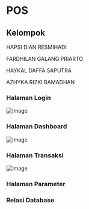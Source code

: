 # POS
## Kelompok
HAPSI DIAN RESMIHADI

FARDHILAN GALANG PRIARTO

HAYKAL DAFFA SAPUTRA

AZHYKA RIZKI RAMADHAN

### Halaman Login
![image](https://github.com/Fardhilan/POS/assets/93815689/81a52405-c687-46d2-bafd-f9da5f3d72ca)

### Halaman Dashboard
![image](https://github.com/Fardhilan/POS/assets/93815689/d618f78f-3754-4680-affc-91140ea412c7)

### Halaman Transaksi
![image](https://github.com/Fardhilan/POS/assets/93815689/aabf84a9-7fdd-4ae4-bee7-01182d851b2c)

### Halaman Parameter

### Relasi Database
